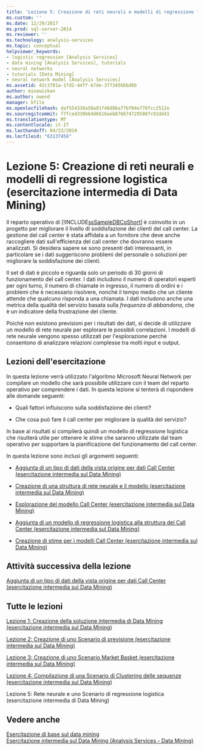 ```yaml
---
title: 'Lezione 5: Creazione di reti neurali e modelli di regressione logistica (esercitazione intermedia di Data Mining) | Microsoft Docs'
ms.custom: ''
ms.date: 12/29/2017
ms.prod: sql-server-2014
ms.reviewer: ''
ms.technology: analysis-services
ms.topic: conceptual
helpviewer_keywords:
- logistic regression [Analysis Services]
- data mining [Analysis Services], tutorials
- neural networks
- tutorials [Data Mining]
- neural network model [Analysis Services]
ms.assetid: 42c3701a-1fd2-44ff-b7de-377345bbbd6b
author: minewiskan
ms.author: owend
manager: kfile
ms.openlocfilehash: daf554338a50a81f46d86a77bf04e770fcc2512e
ms.sourcegitcommit: f7fced330b64d6616aeb8766747295807c92dd41
ms.translationtype: MT
ms.contentlocale: it-IT
ms.lasthandoff: 04/23/2019
ms.locfileid: "63137456"
---
```

# <a name="lesson-5-building-neural-network-and-logistic-regression-models-intermediate-data-mining-tutorial"></a>Lezione 5: Creazione di reti neurali e modelli di regressione logistica (esercitazione intermedia di Data Mining)
  
  
 Il reparto operativo di [!INCLUDE[ssSampleDBCoShort](../includes/sssampledbcoshort-md.md)] è coinvolto in un progetto per migliorare il livello di soddisfazione dei clienti del call center. La gestione del call center è stata affidata a un fornitore che deve anche raccogliere dati sull'efficienza del call center che dovranno essere analizzati. Si desidera sapere se sono presenti dati interessanti, in particolare se i dati suggeriscono problemi del personale o soluzioni per migliorare la soddisfazione dei clienti.  
  
 Il set di dati è piccolo e riguarda solo un periodo di 30 giorni di funzionamento del call center. I dati includono il numero di operatori esperti per ogni turno, il numero di chiamate in ingresso, il numero di ordini e i problemi che è necessario risolvere, nonché il tempo medio che un cliente attende che qualcuno risponda a una chiamata. I dati includono anche una metrica della qualità del servizio basata sulla *frequenza di abbandono*, che è un indicatore della frustrazione del cliente.  
  
 Poiché non esistono previsioni per i risultati dei dati, si decide di utilizzare un modello di rete neurale per esplorare le possibili correlazioni. I modelli di rete neurale vengono spesso utilizzati per l'esplorazione perché consentono di analizzare relazioni complesse tra molti input e output.  
  
## <a name="what-you-will-learn"></a>Lezioni dell'esercitazione  
 In questa lezione verrà utilizzato l'algoritmo Microsoft Neural Network per compilare un modello che sarà possibile utilizzare con il team del reparto operativo per comprendere i dati. In questa lezione si tenterà di rispondere alle domande seguenti:  
  
-   Quali fattori influiscono sulla soddisfazione dei clienti?  
  
-   Che cosa può fare il call center per migliorare la qualità del servizio?  
  
 In base ai risultati si compilerà quindi un modello di regressione logistica che risulterà utile per ottenere le stime che saranno utilizzate dal team operativo per supportare la pianificazione del funzionamento del call center.  
  
 In questa lezione sono inclusi gli argomenti seguenti:  
  
-   [Aggiunta di un tipo di dati della vista origine per dati Call Center &#40;esercitazione intermedia sul Data Mining&#41;](../../2014/tutorials/add-data-source-view-call-center-data-intermediate-data-mining.md)  
  
-   [Creazione di una struttura di rete neurale e il modello &#40;esercitazione intermedia sul Data Mining&#41;](../../2014/tutorials/creating-a-neural-network-structure-and-model-intermediate-data-mining-tutorial.md)  
  
-   [Esplorazione del modello Call Center &#40;esercitazione intermedia sul Data Mining&#41;](../../2014/tutorials/exploring-the-call-center-model-intermediate-data-mining-tutorial.md)  
  
-   [Aggiunta di un modello di regressione logistica alla struttura del Call Center &#40;esercitazione intermedia sul Data Mining&#41;](../../2014/tutorials/add-logistic-regression-model-to-call-center-intermediate-data-mining.md)  
  
-   [Creazione di stime per i modelli Call Center &#40;esercitazione intermedia sul Data Mining&#41;](../../2014/tutorials/create-predictions-call-center-models-intermediate-data-mining-tutorial.md)  
  
## <a name="next-task-in-lesson"></a>Attività successiva della lezione  
 [Aggiunta di un tipo di dati della vista origine per dati Call Center &#40;esercitazione intermedia sul Data Mining&#41;](../../2014/tutorials/add-data-source-view-call-center-data-intermediate-data-mining.md)  
  
## <a name="all-lessons"></a>Tutte le lezioni  
 [Lezione 1: Creazione della soluzione intermedia di Data Mining &#40;esercitazione intermedia sul Data Mining&#41;](../../2014/tutorials/lesson-1-create-solution-intermediate-data-mining-tutorial.md)  
  
 [Lezione 2: Creazione di uno Scenario di previsione &#40;esercitazione intermedia sul Data Mining&#41;](../../2014/tutorials/lesson-2-building-a-forecasting-scenario-intermediate-data-mining-tutorial.md)  
  
 [Lezione 3: Creazione di uno Scenario Market Basket &#40;esercitazione intermedia sul Data Mining&#41;](../../2014/tutorials/lesson-3-building-a-market-basket-scenario-intermediate-data-mining-tutorial.md)  
  
 [Lezione 4: Compilazione di una Scenario di Clustering delle sequenze &#40;esercitazione intermedia sul Data Mining&#41;](../../2014/tutorials/lesson-4-build-sequence-clustering-scenario-intermediate-data-mining.md)  
  
 Lezione 5: Rete neurale e uno Scenario di regressione logistica (esercitazione intermedia di Data Mining)  
  
## <a name="see-also"></a>Vedere anche  
 [Esercitazione di base sul data mining](../../2014/tutorials/basic-data-mining-tutorial.md)   
 [Esercitazione intermedia sul Data Mining &#40;Analysis Services - Data Mining&#41;](../../2014/tutorials/intermediate-data-mining-tutorial-analysis-services-data-mining.md)  
  
  
